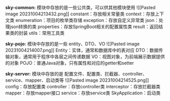 **sky-common:** 模块中存放的是一些公共类，可以供其他模块使用
![[Pasted image 20231004213432.png]]
constant：存放相关常量类
context：存放上下文类
enumeration：项目的枚举类存储
exception：存放自定义异常类
json：处理json转换的类
properties：存放SpringBoot相关的配置属性类
result：返回结果类的封装
utils：常用工具类

**sky-pojo:** 模块中存放的是一些 entity、DTO、VO
![[Pasted image 20231004214007.png]]
Entity：实体，通常和数据库中的表对应
DTO：数据传输对象，通常用于程序中各层之间传递数据
VO：视图对象，为前端展示数据提供的对象
POJO：普通Java对象，只有属性和对应的getter和setter

**sky-server:** 模块中存放的是 配置文件、配置类、拦截器、controller、service、mapper、启动类等
![[Pasted image 20231004214525.png]]
config：存放配置类
controller：存放controller类
interceptor：存放拦截器类
mapper：存放mapper接口
service：存放service类
SkyApplication：启动类
